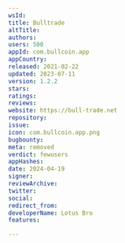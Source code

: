 ```yaml
---
wsId: 
title: Bulltrade
altTitle: 
authors: 
users: 500
appId: com.bullcoin.app
appCountry: 
released: 2021-02-22
updated: 2023-07-11
version: 1.2.2
stars: 
ratings: 
reviews: 
website: https://bull-trade.net
repository: 
issue: 
icon: com.bullcoin.app.png
bugbounty: 
meta: removed
verdict: fewusers
appHashes: 
date: 2024-04-19
signer: 
reviewArchive: 
twitter: 
social: 
redirect_from: 
developerName: Lotus Bro
features: 

---
```


